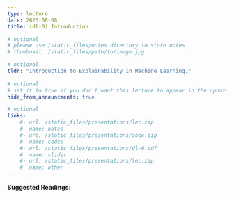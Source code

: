 ```yaml
---
type: lecture
date: 2023-08-08
title: (dl-0) Introduction

# optional
# please use /static_files/notes directory to store notes
# thumbnail: /static_files/path/to/image.jpg

# optional
tldr: "Introduction to Explainability in Machine Learning."
  
# optional
# set it to true if you don't want this lecture to appear in the updates section
hide_from_announcments: true

# optional
links: 
    #- url: /static_files/presentations/lec.zip
    #  name: notes
    #- url: /static_files/presentations/code.zip
    #  name: codes
    #- url: /static_files/presentations/dl-0.pdf
    #  name: slides
    #- url: /static_files/presentations/lec.zip
    #  name: other
---
```


**Suggested Readings:**
